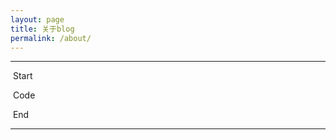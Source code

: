 ```yaml
---
layout: page
title: 关于blog
permalink: /about/
---
```


---


​							Start

​								Code

​										End

---



